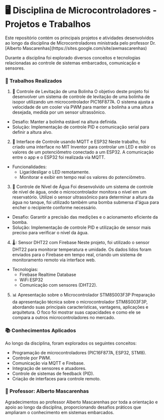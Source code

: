 <h1>🖥️ Disciplina de Microcontroladores - Projetos e Trabalhos</h1>
Este repositório contém os principais projetos e atividades desenvolvidos ao longo da disciplina de Microcontroladores ministrada pelo professor Dr. [Alberto Mascarenhas](https://sites.google.com/site/awmascarenhas)

Durante a disciplina foi explorado diversos conceitos e tecnologias relacionadas ao controle de sistemas embarcados, comunicação e sensores.

### 📝 Trabalhos Realizados
1. 🏐 Controle de Levitação de uma Bolinha
O objetivo deste projeto foi desenvolver um sistema de controle de levitação de uma bolinha de isopor utilizando um microcontrolador PIC16F877A. O sistema ajusta a velocidade de um cooler via PWM para manter a bolinha a uma altura desejada, medida por um sensor ultrassônico.

- Desafio: Manter a bolinha estável na altura definida.
- Solução: Implementação de controle PID e comunicação serial para definir a altura alvo.

2. 📲 Interface de Controle usando MQTT e ESP32
Neste trabalho, foi criado uma interface no MIT Inventor para controlar um LED e exibir os valores de um potenciômetro conectado a um ESP32. A comunicação entre o app e o ESP32 foi realizada via MQTT.

- Funcionalidades:
   - Ligar/desligar o LED remotamente.
   - Monitorar e exibir em tempo real os valores do potenciômetro.

3. 🌊 Controle de Nível de Água
Foi desenvolvido um sistema de controle de nível de água, onde o microcontrolador monitora o nível em um reservatório. Utilizei o sensor ultrassônico para determinar a altura da água no tanque,  foi utilizado também uma bomba submersa d'água para encher o recipiente conforme necessário.

- Desafio: Garantir a precisão das medições e o acionamento eficiente da bomba.
- Solução: Implementação de controle PID e utilização de sensor mais preciso para verificar o nível da água.

4. 🌡️💧 Sensor DHT22 com Firebase
Neste projeto, foi utilizado o sensor DHT22 para monitorar temperatura e umidade. Os dados lidos foram enviados para o Firebase em tempo real, criando um sistema de monitoramento remoto via interface web.

- Tecnologias:
    - Firebase Realtime Database
    - WiFi ESP32
    - Comunicação com sensores (DHT22).
 
5. 📊 Apresentação sobre o Microcontrolador STM8S003F3P
Preparação da apresentação técnica sobre o microcontrolador STM8S003F3P, abordando suas principais características, vantagens, aplicações e arquitetura. O foco foi mostrar suas capacidades e como ele se compara a outros microcontroladores no mercado.

### 📚 Conhecimentos Aplicados
Ao longo da disciplina, foram explorados os seguintes conceitos:

- Programação de microcontroladores (PIC16F877A, ESP32, STM8).
- Controle por PWM.
- Comunicação via MQTT e Firebase.
- Integração de sensores e atuadores.
- Controle de sistemas de feedback (PID).
- Criação de interfaces para controle remoto.

### 🚀 Professor: Alberto Mascarenhas
Agradecimentos ao professor Alberto Mascarenhas por toda a orientação e apoio ao longo da disciplina, proporcionando desafios práticos que ampliaram o conhecimento em sistemas embarcados.
